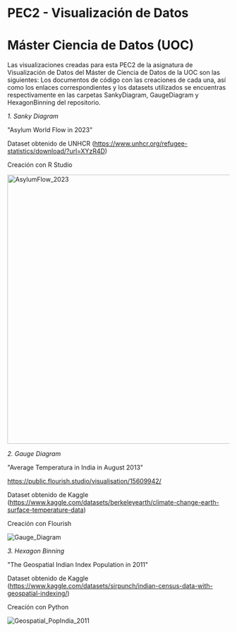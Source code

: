 # PEC2 - Visualización de Datos 
# Máster Ciencia de Datos (UOC)

Las visualizaciones creadas para esta PEC2 de la asignatura de Visualización de Datos del Máster de Ciencia de Datos de la UOC son las siguientes: 
Los documentos de código con las creaciones de cada una, así como los enlaces correspondientes y los datasets utilizados se encuentras respectivamente en las carpetas SankyDiagram, GaugeDiagram y HexagonBinning del repositorio.


*1. Sanky Diagram*

"Asylum World Flow in 2023"

Dataset obtenido de UNHCR (https://www.unhcr.org/refugee-statistics/download/?url=XYzR4D)

Creación con R Studio

<img width="609" alt="AsylumFlow_2023" src="https://github.com/LuciaBlancV/visualizations.github.io/assets/148953141/497f8f2a-875b-49bf-8726-1fea819c92a4">




*2. Gauge Diagram*

"Average Temperatura in India in August 2013"

https://public.flourish.studio/visualisation/15609942/ 

Dataset obtenido de Kaggle (https://www.kaggle.com/datasets/berkeleyearth/climate-change-earth-surface-temperature-data)

Creación con Flourish

![Gauge_Diagram](https://github.com/LuciaBlancV/visualizations.github.io/assets/148953141/54a43eb8-7c04-4c9b-ac79-9a835b1facd1)




*3. Hexagon Binning*

"The Geospatial Indian Index Population in 2011"

Dataset obtenido de Kaggle (https://www.kaggle.com/datasets/sirpunch/indian-census-data-with-geospatial-indexing/)

Creación con Python

![Geospatial_PopIndia_2011](https://github.com/LuciaBlancV/visualizations.github.io/assets/148953141/819dd1b3-d633-46b2-a61e-cae575dec9d0)

